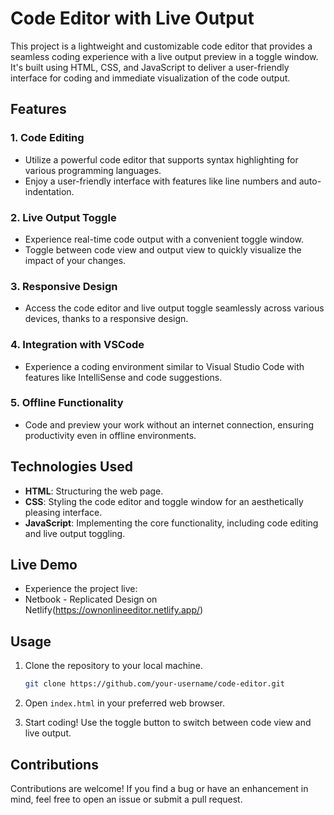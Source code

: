 # Code Editor with Live Output

This project is a lightweight and customizable code editor that provides a seamless coding experience with a live output preview in a toggle window. It's built using HTML, CSS, and JavaScript to deliver a user-friendly interface for coding and immediate visualization of the code output.

## Features

### 1. **Code Editing**
   - Utilize a powerful code editor that supports syntax highlighting for various programming languages.
   - Enjoy a user-friendly interface with features like line numbers and auto-indentation.

### 2. **Live Output Toggle**
   - Experience real-time code output with a convenient toggle window.
   - Toggle between code view and output view to quickly visualize the impact of your changes.

### 3. **Responsive Design**
   - Access the code editor and live output toggle seamlessly across various devices, thanks to a responsive design.

### 4. **Integration with VSCode**
   - Experience a coding environment similar to Visual Studio Code with features like IntelliSense and code suggestions.

### 5. **Offline Functionality**
   - Code and preview your work without an internet connection, ensuring productivity even in offline environments.

## Technologies Used

- **HTML**: Structuring the web page.
- **CSS**: Styling the code editor and toggle window for an aesthetically pleasing interface.
- **JavaScript**: Implementing the core functionality, including code editing and live output toggling.
  
 ## Live Demo
- Experience the project live:
- Netbook - Replicated Design on Netlify(https://ownonlineeditor.netlify.app/)
  
## Usage

1. Clone the repository to your local machine.
   ```bash
   git clone https://github.com/your-username/code-editor.git
   ```

2. Open `index.html` in your preferred web browser.

3. Start coding! Use the toggle button to switch between code view and live output.

## Contributions

Contributions are welcome! If you find a bug or have an enhancement in mind, feel free to open an issue or submit a pull request.
